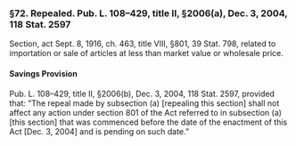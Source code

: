 ### §72. Repealed. Pub. L. 108–429, title II, §2006(a), Dec. 3, 2004, 118 Stat. 2597 ###

Section, act Sept. 8, 1916, ch. 463, title VIII, §801, 39 Stat. 798, related to importation or sale of articles at less than market value or wholesale price.

#### Savings Provision ####

Pub. L. 108–429, title II, §2006(b), Dec. 3, 2004, 118 Stat. 2597, provided that: “The repeal made by subsection (a) [repealing this section] shall not affect any action under section 801 of the Act referred to in subsection (a) [this section] that was commenced before the date of the enactment of this Act [Dec. 3, 2004] and is pending on such date.”